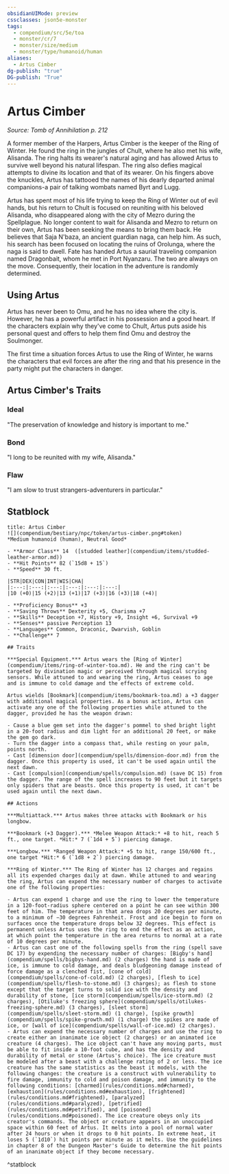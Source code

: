 ```yaml
---
obsidianUIMode: preview
cssclasses: json5e-monster
tags:
  - compendium/src/5e/toa
  - monster/cr/7
  - monster/size/medium
  - monster/type/humanoid/human
aliases:
  - Artus Cimber
dg-publish: "true"
DG-publish: "True"
---
```

# Artus Cimber
*Source: Tomb of Annihilation p. 212*  

A former member of the Harpers, Artus Cimber is the keeper of the Ring of Winter. He found the ring in the jungles of Chult, where he also met his wife, Alisanda. The ring halts its wearer's natural aging and has allowed Artus to survive well beyond his natural lifespan. The ring also defies magical attempts to divine its location and that of its wearer. On his fingers above the knuckles, Artus has tattooed the names of his dearly departed animal companions-a pair of talking wombats named Byrt and Lugg.

Artus has spent most of his life trying to keep the Ring of Winter out of evil hands, but his return to Chult is focused on reuniting with his beloved Alisanda, who disappeared along with the city of Mezro during the Spellplague. No longer content to wait for Alisanda and Mezro to return on their own, Artus has been seeking the means to bring them back. He believes that Saja N'baza, an ancient guardian naga, can help him. As such, his search has been focused on locating the ruins of Orolunga, where the naga is said to dwell. Fate has handed Artus a saurial traveling companion named Dragonbait, whom he met in Port Nyanzaru. The two are always on the move. Consequently, their location in the adventure is randomly determined.

## Using Artus

Artus has never been to Omu, and he has no idea where the city is. However, he has a powerful artifact in his possession and a good heart. If the characters explain why they've come to Chult, Artus puts aside his personal quest and offers to help them find Omu and destroy the Soulmonger.

The first time a situation forces Artus to use the Ring of Winter, he warns the characters that evil forces are after the ring and that his presence in the party might put the characters in danger.

## Artus Cimber's Traits

### Ideal

"The preservation of knowledge and history is important to me."

### Bond

"I long to be reunited with my wife, Alisanda."

### Flaw

"I am slow to trust strangers-adventurers in particular."

## Statblock

```ad-statblock
title: Artus Cimber
![](compendium/bestiary/npc/token/artus-cimber.png#token)
*Medium humanoid (human), Neutral Good*

- **Armor Class** 14  ([studded leather](compendium/items/studded-leather-armor.md))
- **Hit Points** 82 (`15d8 + 15`)
- **Speed** 30 ft.

|STR|DEX|CON|INT|WIS|CHA|
|:---:|:---:|:---:|:---:|:---:|:---:|
|10 (+0)|15 (+2)|13 (+1)|17 (+3)|16 (+3)|18 (+4)|

- **Proficiency Bonus** +3
- **Saving Throws** Dexterity +5, Charisma +7
- **Skills** Deception +7, History +9, Insight +6, Survival +9
- **Senses** passive Perception 13
- **Languages** Common, Draconic, Dwarvish, Goblin
- **Challenge** 7

## Traits

***Special Equipment.*** Artus wears the [Ring of Winter](compendium/items/ring-of-winter-toa.md). He and the ring can't be targeted by divination magic or perceived through magical scrying sensors. While attuned to and wearing the ring, Artus ceases to age and is immune to cold damage and the effects of extreme cold.

Artus wields [Bookmark](compendium/items/bookmark-toa.md) a +3 dagger with additional magical properties. As a bonus action, Artus can activate any one of the following properties while attuned to the dagger, provided he has the weapon drawn:

- Cause a blue gem set into the dagger's pommel to shed bright light in a 20-foot radius and dim light for an additional 20 feet, or make the gem go dark.  
- Turn the dagger into a compass that, while resting on your palm, points north.  
- Cast [dimension door](compendium/spells/dimension-door.md) from the dagger. Once this property is used, it can't be used again until the next dawn.  
- Cast [compulsion](compendium/spells/compulsion.md) (save DC 15) from the dagger. The range of the spell increases to 90 feet but it targets only spiders that are beasts. Once this property is used, it can't be used again until the next dawn.  

## Actions

***Multiattack.*** Artus makes three attacks with Bookmark or his longbow.

***Bookmark (+3 Dagger).*** *Melee Weapon Attack:* +8 to hit, reach 5 ft., one target. *Hit:* 7 (`1d4 + 5`) piercing damage.

***Longbow.*** *Ranged Weapon Attack:* +5 to hit, range 150/600 ft., one target *Hit:* 6 (`1d8 + 2`) piercing damage.

***Ring of Winter.*** The Ring of Winter has 12 charges and regains all its expended charges daily at dawn. While attuned to and wearing the ring, Artus can expend the necessary number of charges to activate one of the following properties:

- Artus can expend 1 charge and use the ring to lower the temperature in a 120-foot-radius sphere centered on a point he can see within 300 feet of him. The temperature in that area drops 20 degrees per minute, to a minimum of −30 degrees Fahrenheit. Frost and ice begin to form on surfaces once the temperature drops below 32 degrees. This effect is permanent unless Artus uses the ring to end the effect as an action, at which point the temperature in the area returns to normal at a rate of 10 degrees per minute.  
- Artus can cast one of the following spells from the ring (spell save DC 17) by expending the necessary number of charges: [Bigby's hand](compendium/spells/bigbys-hand.md) (2 charges) the hand is made of ice, is immune to cold damage, and deals bludgeoning damage instead of force damage as a clenched fist, [cone of cold](compendium/spells/cone-of-cold.md) (2 charges), [flesh to ice](compendium/spells/flesh-to-stone.md) (3 charges); as flesh to stone except that the target turns to solid ice with the density and durability of stone, [ice storm](compendium/spells/ice-storm.md) (2 charges), [Otiluke's freezing sphere](compendium/spells/otilukes-freezing-sphere.md) (3 charges), [sleet storm](compendium/spells/sleet-storm.md) (1 charge), [spike growth](compendium/spells/spike-growth.md) (1 charge) the spikes are made of ice, or [wall of ice](compendium/spells/wall-of-ice.md) (2 charges).  
- Artus can expend the necessary number of charges and use the ring to create either an inanimate ice object (2 charges) or an animated ice creature (4 charges). The ice object can't have any moving parts, must be able to fit inside a 10-foot cube, and has the density and durability of metal or stone (Artus's choice). The ice creature must be modeled after a beast with a challenge rating of 2 or less. The ice creature has the same statistics as the beast it models, with the following changes: the creature is a construct with vulnerability to fire damage, immunity to cold and poison damage, and immunity to the following conditions: [charmed](rules/conditions.md#charmed), [exhaustion](rules/conditions.md#exhaustion), [frightened](rules/conditions.md#frightened), [paralyzed](rules/conditions.md#paralyzed), [petrified](rules/conditions.md#petrified), and [poisoned](rules/conditions.md#poisoned). The ice creature obeys only its creator's commands. The object or creature appears in an unoccupied space within 60 feet of Artus. It melts into a pool of normal water after 24 hours or when it drops to 0 hit points. In extreme heat, it loses 5 (`1d10`) hit points per minute as it melts. Use the guidelines in chapter 8 of the Dungeon Master's Guide to determine the hit points of an inanimate object if they become necessary.  
```
^statblock